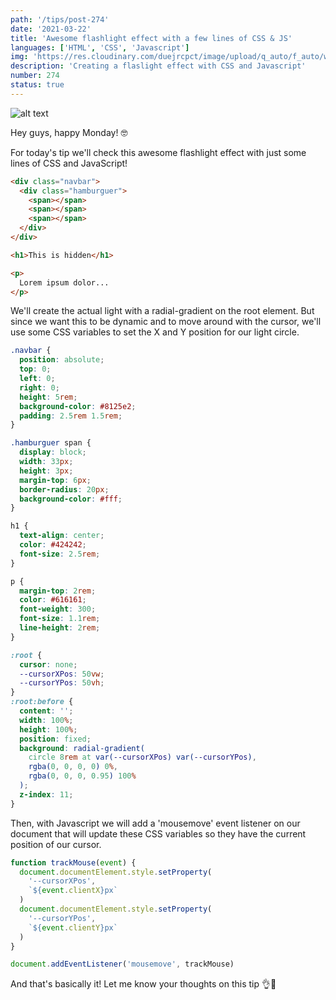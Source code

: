 ```yaml
---
path: '/tips/post-274'
date: '2021-03-22'
title: 'Awesome flashlight effect with a few lines of CSS & JS'
languages: ['HTML', 'CSS', 'Javascript']
img: 'https://res.cloudinary.com/duejrcpct/image/upload/q_auto/f_auto/w_1000/v1616428761/tips/274-1_qtqbif.png'
description: 'Creating a flaslight effect with CSS and Javascript'
number: 274
status: true
---
```


![alt text](https://res.cloudinary.com/duejrcpct/image/upload/q_auto/v1616428927/tips/274-2_kwq8mh.gif 'Flashlight effect')

Hey guys, happy Monday! 🤓

For today's tip we'll check this awesome flashlight effect with just some lines of CSS and JavaScript!

```html
<div class="navbar">
  <div class="hamburguer">
    <span></span>
    <span></span>
    <span></span>
  </div>
</div>

<h1>This is hidden</h1>

<p>
  Lorem ipsum dolor...
</p>
```

We'll create the actual light with a radial-gradient on the root element. But since we want this to be dynamic and to move around with the cursor, we'll use some CSS variables to set the X and Y position for our light circle.

```css
.navbar {
  position: absolute;
  top: 0;
  left: 0;
  right: 0;
  height: 5rem;
  background-color: #8125e2;
  padding: 2.5rem 1.5rem;
}

.hamburguer span {
  display: block;
  width: 33px;
  height: 3px;
  margin-top: 6px;
  border-radius: 20px;
  background-color: #fff;
}

h1 {
  text-align: center;
  color: #424242;
  font-size: 2.5rem;
}

p {
  margin-top: 2rem;
  color: #616161;
  font-weight: 300;
  font-size: 1.1rem;
  line-height: 2rem;
}

:root {
  cursor: none;
  --cursorXPos: 50vw;
  --cursorYPos: 50vh;
}
:root:before {
  content: '';
  width: 100%;
  height: 100%;
  position: fixed;
  background: radial-gradient(
    circle 8rem at var(--cursorXPos) var(--cursorYPos),
    rgba(0, 0, 0, 0) 0%,
    rgba(0, 0, 0, 0.95) 100%
  );
  z-index: 11;
}
```

Then, with Javascript we will add a 'mousemove' event listener on our document that will update these CSS variables so they have the current position of our cursor.

```javascript
function trackMouse(event) {
  document.documentElement.style.setProperty(
    '--cursorXPos',
    `${event.clientX}px`
  )
  document.documentElement.style.setProperty(
    '--cursorYPos',
    `${event.clientY}px`
  )
}

document.addEventListener('mousemove', trackMouse)
```

And that's basically it! Let me know your thoughts on this tip 👌🙏

